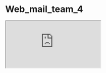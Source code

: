 # Web_mail_team_4
<iframe src="https://youtu.be/3DuPMUY5bPo" title="W3Schools Free Online Web Tutorials"></iframe>
